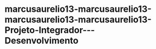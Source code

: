 # marcusaurelio13-marcusaurelio13-marcusaurelio13-marcusaurelio13-Projeto-Integrador---Desenvolvimento
